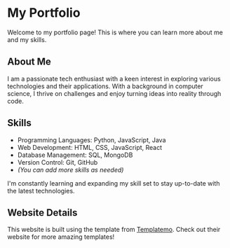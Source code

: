 # My Portfolio

Welcome to my portfolio page! This is where you can learn more about me and my skills.

## About Me

I am a passionate tech enthusiast with a keen interest in exploring various technologies and their applications. With a background in computer science, I thrive on challenges and enjoy turning ideas into reality through code.

## Skills

- Programming Languages: Python, JavaScript, Java
- Web Development: HTML, CSS, JavaScript, React
- Database Management: SQL, MongoDB
- Version Control: Git, GitHub
- *(You can add more skills as needed)*

I'm constantly learning and expanding my skill set to stay up-to-date with the latest technologies.

## Website Details

This website is built using the template from [Templatemo](https://www.templatemo.com/). Check out their website for more amazing templates!
